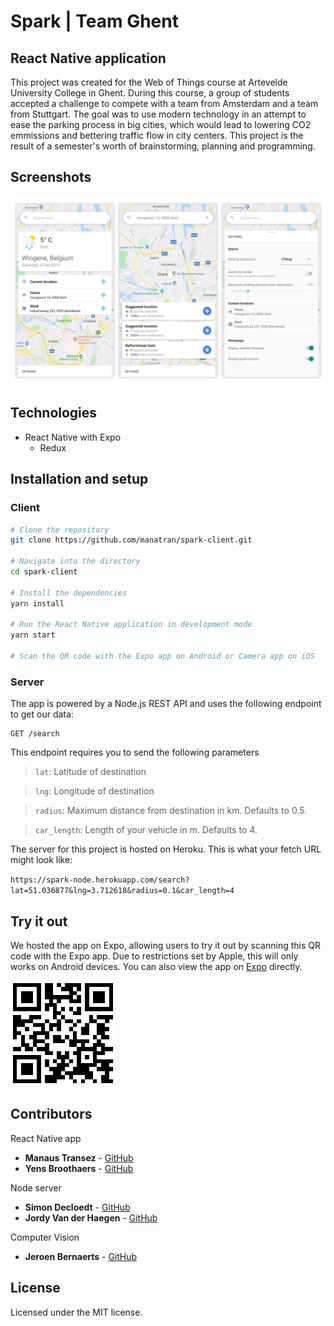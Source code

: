# Spark  |  Team Ghent

## React Native application

This project was created for the Web of Things course at Artevelde University College in Ghent. During this course, a group of students accepted a challenge to compete with a team from Amsterdam and a team from Stuttgart. The goal was to use modern technology in an attempt to ease the parking process in big cities, which would lead to lowering CO2 emmissions and bettering traffic flow in city centers. This project is the result of a semester's worth of brainstorming, planning and programming.

## Screenshots

![Screenshots](./assets/screenshots.png)

## Technologies

- React Native with Expo
	- Redux

## Installation and setup

### Client

```bash
# Clone the repository
git clone https://github.com/manatran/spark-client.git

# Navigate into the directory
cd spark-client

# Install the dependencies
yarn install

# Run the React Native application in development mode
yarn start

# Scan the QR code with the Expo app on Android or Camera app on iOS
```

### Server

The app is powered by a Node.js REST API and uses the following endpoint to get our data:

```
GET /search
```

This endpoint requires you to send the following parameters

> `lat`: Latitude of destination

> `lng`: Longitude of destination

> `radius`: Maximum distance from destination in km. Defaults to 0.5.

> `car_length`: Length of your vehicle in m. Defaults to 4.

The server for this project is hosted on Heroku. This is what your fetch URL might look like: 

`https://spark-node.herokuapp.com/search?lat=51.036877&lng=3.712618&radius=0.1&car_length=4`

## Try it out

We hosted the app on Expo, allowing users to try it out by scanning this QR code with the Expo app. Due to restrictions set by Apple, this will only works on Android devices. You can also view the app on [Expo](https://expo.io/@manaus_t/spark) directly.

![QR code](./assets/qr-code.png)

## Contributors

React Native app

* **Manaus Transez** - [GitHub](https://github.com/manatran)
* **Yens Broothaers** - [GitHub](https://github.com/yensbroo)

Node server

* **Simon Decloedt** - [GitHub](https://github.com/simodecl)
* **Jordy Van der Haegen** - [GitHub](https://github.com/jordyvanderhaegen)

Computer Vision

* **Jeroen Bernaerts** - [GitHub](https://github.com/gdm-jerobern)


## License

Licensed under the MIT license.
